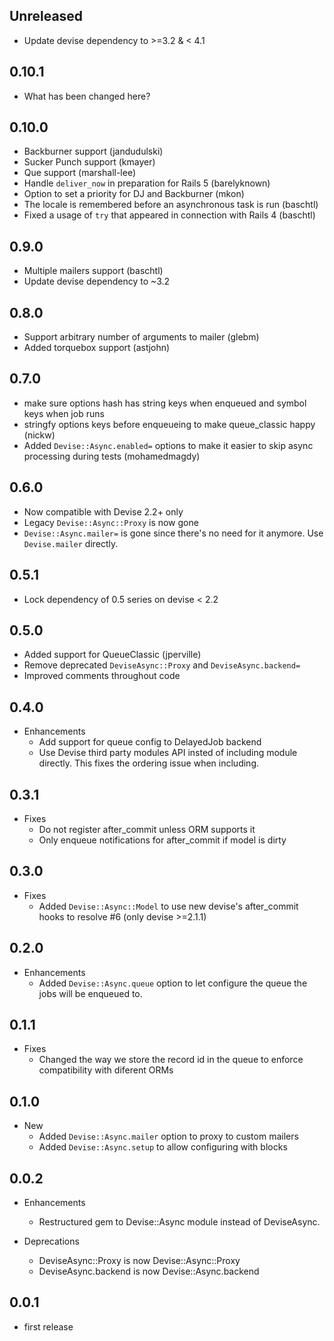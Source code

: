 ## Unreleased
* Update devise dependency to >=3.2 & < 4.1

## 0.10.1
* What has been changed here?

## 0.10.0

* Backburner support (jandudulski)
* Sucker Punch support (kmayer)
* Que support (marshall-lee)
* Handle `deliver_now` in preparation for Rails 5 (barelyknown)
* Option to set a priority for DJ and Backburner (mkon)
* The locale is remembered before an asynchronous task is run (baschtl)
* Fixed a usage of `try` that appeared in connection with Rails 4 (baschtl)

## 0.9.0

* Multiple mailers support (baschtl)
* Update devise dependency to ~3.2

## 0.8.0

* Support arbitrary number of arguments to mailer (glebm)
* Added torquebox support (astjohn)

## 0.7.0

* make sure options hash has string keys when enqueued and symbol keys when job runs
* stringfy options keys before enqueueing to make queue_classic happy (nickw)
* Added `Devise::Async.enabled=` options to make it easier to skip async processing during tests (mohamedmagdy)

## 0.6.0

* Now compatible with Devise 2.2+ only
* Legacy `Devise::Async::Proxy` is now gone
* `Devise::Async.mailer=` is gone since there's no need for it anymore.
  Use `Devise.mailer` directly.

## 0.5.1

* Lock dependency of 0.5 series on devise < 2.2

## 0.5.0

* Added support for QueueClassic (jperville)
* Remove deprecated `DeviseAsync::Proxy` and `DeviseAsync.backend=`
* Improved comments throughout code

## 0.4.0

* Enhancements
  * Add support for queue config to DelayedJob backend
  * Use Devise third party modules API insted of including module directly.
    This fixes the ordering issue when including.

## 0.3.1

* Fixes
  * Do not register after_commit unless ORM supports it
  * Only enqueue notifications for after_commit if model is dirty

## 0.3.0

* Fixes
  * Added `Devise::Async::Model` to use new devise's after_commit hooks to resolve #6 (only devise >=2.1.1)

## 0.2.0

* Enhancements
  * Added `Devise::Async.queue` option to let configure the queue
  the jobs will be enqueued to.

## 0.1.1

* Fixes
  * Changed the way we store the record id in the queue to enforce
  compatibility with diferent ORMs

## 0.1.0

* New
	* Added `Devise::Async.mailer` option to proxy to custom mailers
	* Added `Devise::Async.setup` to allow configuring with blocks

## 0.0.2

* Enhancements
	* Restructured gem to Devise::Async module instead of DeviseAsync.

* Deprecations
	* DeviseAsync::Proxy is now Devise::Async::Proxy
	* DeviseAsync.backend is now Devise::Async.backend

## 0.0.1

* first release
